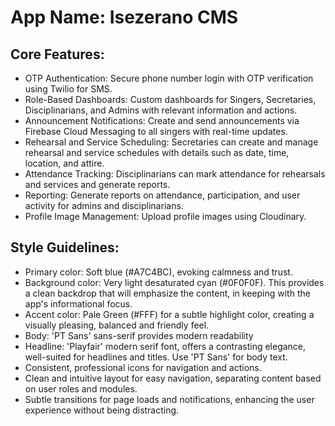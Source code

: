 # **App Name**: Isezerano CMS

## Core Features:

- OTP Authentication: Secure phone number login with OTP verification using Twilio for SMS.
- Role-Based Dashboards: Custom dashboards for Singers, Secretaries, Disciplinarians, and Admins with relevant information and actions.
- Announcement Notifications: Create and send announcements via Firebase Cloud Messaging to all singers with real-time updates.
- Rehearsal and Service Scheduling: Secretaries can create and manage rehearsal and service schedules with details such as date, time, location, and attire.
- Attendance Tracking: Disciplinarians can mark attendance for rehearsals and services and generate reports.
- Reporting: Generate reports on attendance, participation, and user activity for admins and disciplinarians.
- Profile Image Management: Upload profile images using Cloudinary.

## Style Guidelines:

- Primary color: Soft blue (#A7C4BC), evoking calmness and trust.
- Background color: Very light desaturated cyan (#0F0F0F). This provides a clean backdrop that will emphasize the content, in keeping with the app's informational focus.
- Accent color: Pale Green (#FFF) for a subtle highlight color, creating a visually pleasing, balanced and friendly feel.
- Body: 'PT Sans' sans-serif provides modern readability
- Headline: 'Playfair' modern serif font, offers a contrasting elegance, well-suited for headlines and titles. Use 'PT Sans' for body text.
- Consistent, professional icons for navigation and actions.
- Clean and intuitive layout for easy navigation, separating content based on user roles and modules.
- Subtle transitions for page loads and notifications, enhancing the user experience without being distracting.